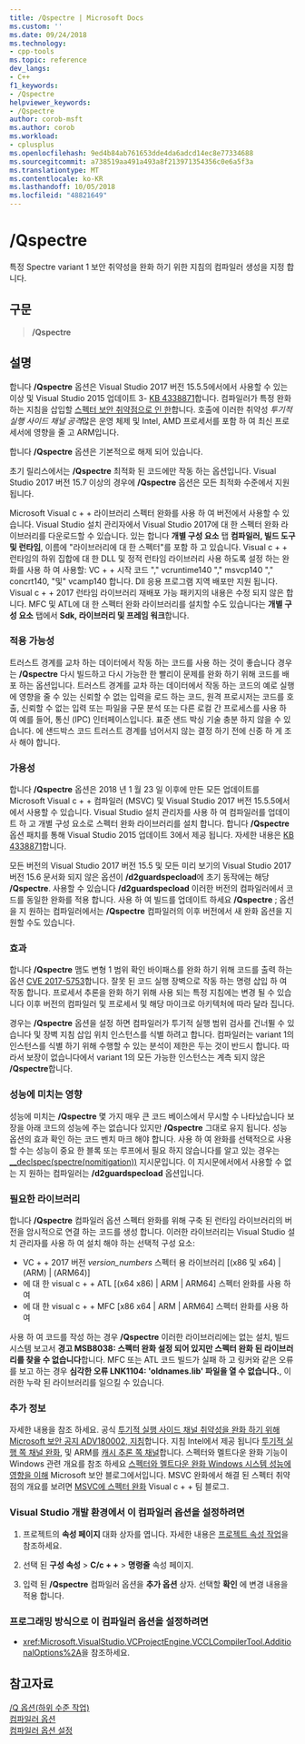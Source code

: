 ```yaml
---
title: /Qspectre | Microsoft Docs
ms.custom: ''
ms.date: 09/24/2018
ms.technology:
- cpp-tools
ms.topic: reference
dev_langs:
- C++
f1_keywords:
- /Qspectre
helpviewer_keywords:
- /Qspectre
author: corob-msft
ms.author: corob
ms.workload:
- cplusplus
ms.openlocfilehash: 9ed4b84ab761653dde4da6adcd14ec8e77334688
ms.sourcegitcommit: a738519aa491a493a8f213971354356c0e6a5f3a
ms.translationtype: MT
ms.contentlocale: ko-KR
ms.lasthandoff: 10/05/2018
ms.locfileid: "48821649"
---
```

# <a name="qspectre"></a>/Qspectre

특정 Spectre variant 1 보안 취약성을 완화 하기 위한 지침의 컴파일러 생성을 지정 합니다.

## <a name="syntax"></a>구문

> **/Qspectre**

## <a name="remarks"></a>설명

합니다 **/Qspectre** 옵션은 Visual Studio 2017 버전 15.5.5에서에서 사용할 수 있는 이상 및 Visual Studio 2015 업데이트 3- [KB 4338871](https://support.microsoft.com/en-us/help/4338871/visual-studio-2015-update-3-spectre-variant-1-toolset-qspectre)합니다. 컴파일러가 특정 완화 하는 지침을 삽입할 [스펙터 보안 취약점으로 인 한](https://spectreattack.com/spectre.pdf)합니다. 호출에 이러한 취약성 *투기적 실행 사이드 채널 공격*많은 운영 체제 및 Intel, AMD 프로세서를 포함 하 여 최신 프로세서에 영향을 줄 고 ARM입니다.

합니다 **/Qspectre** 옵션은 기본적으로 해제 되어 있습니다.

초기 릴리스에서는 **/Qspectre** 최적화 된 코드에만 작동 하는 옵션입니다. Visual Studio 2017 버전 15.7 이상의 경우에 **/Qspectre** 옵션은 모든 최적화 수준에서 지원 됩니다. 

Microsoft Visual c + + 라이브러리 스펙터 완화를 사용 하 여 버전에서 사용할 수 있습니다. Visual Studio 설치 관리자에서 Visual Studio 2017에 대 한 스펙터 완화 라이브러리를 다운로드할 수 있습니다. 있는 합니다 **개별 구성 요소** 탭 **컴파일러, 빌드 도구 및 런타임**, 이름에 "라이브러리에 대 한 스펙터"를 포함 하 고 있습니다. Visual c + + 런타임의 하위 집합에 대 한 DLL 및 정적 런타임 라이브러리 사용 하도록 설정 하는 완화를 사용 하 여 사용할: VC + + 시작 코드 "," vcruntime140 "," msvcp140 "," concrt140, "및" vcamp140 합니다. Dll 응용 프로그램 지역 배포만 지원 됩니다. Visual c + + 2017 런타임 라이브러리 재배포 가능 패키지의 내용은 수정 되지 않은 합니다. MFC 및 ATL에 대 한 스펙터 완화 라이브러리를 설치할 수도 있습니다는 **개별 구성 요소** 탭에서 **Sdk, 라이브러리 및 프레임 워크**합니다.

### <a name="applicability"></a>적용 가능성

트러스트 경계를 교차 하는 데이터에서 작동 하는 코드를 사용 하는 것이 좋습니다 경우는 **/Qspectre** 다시 빌드하고 다시 가능한 한 빨리이 문제를 완화 하기 위해 코드를 배포 하는 옵션입니다. 트러스트 경계를 교차 하는 데이터에서 작동 하는 코드의 예로 실행에 영향을 줄 수 있는 신뢰할 수 없는 입력을 로드 하는 코드, 원격 프로시저는 코드를 호출, 신뢰할 수 없는 입력 또는 파일을 구문 분석 또는 다른 로컬 간 프로세스를 사용 하 여 예를 들어, 통신 (IPC) 인터페이스입니다. 표준 샌드 박싱 기술 충분 하지 않을 수 있습니다. 에 샌드박스 코드 트러스트 경계를 넘어서지 않는 결정 하기 전에 신중 하 게 조사 해야 합니다.

### <a name="availability"></a>가용성

합니다 **/Qspectre** 옵션은 2018 년 1 월 23 일 이후에 만든 모든 업데이트를 Microsoft Visual c + + 컴파일러 (MSVC) 및 Visual Studio 2017 버전 15.5.5에서에서 사용할 수 있습니다. Visual Studio 설치 관리자를 사용 하 여 컴파일러를 업데이트 하 고 개별 구성 요소로 스펙터 완화 라이브러리를 설치 합니다. 합니다 **/Qspectre** 옵션 패치를 통해 Visual Studio 2015 업데이트 3에서 제공 됩니다. 자세한 내용은 [KB 4338871](https://support.microsoft.com/help/4338871)합니다.

모든 버전의 Visual Studio 2017 버전 15.5 및 모든 미리 보기의 Visual Studio 2017 버전 15.6 문서화 되지 않은 옵션이 **/d2guardspecload**에 초기 동작에는 해당 **/Qspectre**. 사용할 수 있습니다 **/d2guardspecload** 이러한 버전의 컴파일러에서 코드를 동일한 완화를 적용 합니다. 사용 하 여 빌드를 업데이트 하세요 **/Qspectre** ; 옵션을 지 원하는 컴파일러에서는 **/Qspectre** 컴파일러의 이후 버전에서 새 완화 옵션을 지원할 수도 있습니다.

### <a name="effect"></a>효과

합니다 **/Qspectre** 맴도 변형 1 범위 확인 바이패스를 완화 하기 위해 코드를 출력 하는 옵션 [CVE 2017-5753](https://nvd.nist.gov/vuln/detail/CVE-2017-5753)합니다. 잘못 된 코드 실행 장벽으로 작동 하는 명령 삽입 하 여 작동 합니다. 프로세서 추론을 완화 하기 위해 사용 되는 특정 지침에는 변경 될 수 있습니다 이후 버전의 컴파일러 및 프로세서 및 해당 마이크로 아키텍처에 따라 달라 집니다.

경우는 **/Qspectre** 옵션을 설정 하면 컴파일러가 투기적 실행 범위 검사를 건너뛸 수 있습니다 및 장벽 지침 삽입 위치 인스턴스를 식별 하려고 합니다. 컴파일러는 variant 1의 인스턴스를 식별 하기 위해 수행할 수 있는 분석이 제한은 두는 것이 반드시 합니다. 따라서 보장이 없습니다에서 variant 1의 모든 가능한 인스턴스는 계측 되지 않은 **/Qspectre**합니다.

### <a name="performance-impact"></a>성능에 미치는 영향

성능에 미치는 **/Qspectre** 몇 가지 매우 큰 코드 베이스에서 무시할 수 나타났습니다 보장을 아래 코드의 성능에 주는 없습니다 있지만 **/Qspectre** 그대로 유지 됩니다. 성능 옵션의 효과 확인 하는 코드 벤치 마크 해야 합니다. 사용 하 여 완화를 선택적으로 사용할 수는 성능이 중요 한 블록 또는 루프에서 필요 하지 않습니다를 알고 있는 경우는 [__declspec(spectre(nomitigation))](../../cpp/spectre.md) 지시문입니다. 이 지시문에서에서 사용할 수 없는 지 원하는 컴파일러는 **/d2guardspecload** 옵션입니다.

### <a name="required-libraries"></a>필요한 라이브러리

합니다 **/Qspectre** 컴파일러 옵션 스펙터 완화를 위해 구축 된 런타임 라이브러리의 버전을 암시적으로 연결 하는 코드를 생성 합니다. 이러한 라이브러리는 Visual Studio 설치 관리자를 사용 하 여 설치 해야 하는 선택적 구성 요소:

- VC + + 2017 버전 *version_numbers* 스펙터 용 라이브러리 \[(x86 및 x64) | (ARM) | (ARM64)]
- 에 대 한 visual c + + ATL \[(x64 x86) | ARM | ARM64] 스펙터 완화를 사용 하 여
- 에 대 한 visual c + + MFC \[x86 x64 | ARM | ARM64] 스펙터 완화를 사용 하 여

사용 하 여 코드를 작성 하는 경우 **/Qspectre** 이러한 라이브러리에는 없는 설치, 빌드 시스템 보고서 **경고 MSB8038: 스펙터 완화 설정 되어 있지만 스펙터 완화 된 라이브러리를 찾을 수 없습니다**합니다. MFC 또는 ATL 코드 빌드가 실패 하 고 링커와 같은 오류를 보고 하는 경우 **심각한 오류 LNK1104: 'oldnames.lib' 파일을 열 수 없습니다.**, 이러한 누락 된 라이브러리를 일으킬 수 있습니다.

### <a name="additional-information"></a>추가 정보

자세한 내용을 참조 하세요. 공식 [투기적 실행 사이드 채널 취약성을 완화 하기 위해 Microsoft 보안 공지 ADV180002, 지침](https://portal.msrc.microsoft.com/en-US/security-guidance/advisory/ADV180002)합니다. 지침 Intel에서 제공 됩니다 [투기적 실행 쪽 채널 완화](https://software.intel.com/sites/default/files/managed/c5/63/336996-Speculative-Execution-Side-Channel-Mitigations.pdf), 및 ARM를 [캐시 추론 쪽 채널](https://developer.arm.com/-/media/Files/pdf/Cache_Speculation_Side-channels.pdf)합니다. 스펙터와 멜트다운 완화 기능이 Windows 관련 개요를 참조 하세요 [스펙터와 멜트다운 완화 Windows 시스템 성능에 영향을 이해](https://cloudblogs.microsoft.com/microsoftsecure/2018/01/09/understanding-the-performance-impact-of-spectre-and-meltdown-mitigations-on-windows-systems/) Microsoft 보안 블로그에서입니다. MSVC 완화에서 해결 된 스펙터 취약점의 개요를 보려면 [MSVC에 스펙터 완화](https://blogs.msdn.microsoft.com/vcblog/2018/01/15/spectre-mitigations-in-msvc./) Visual c + + 팀 블로그.

### <a name="to-set-this-compiler-option-in-the-visual-studio-development-environment"></a>Visual Studio 개발 환경에서 이 컴파일러 옵션을 설정하려면

1. 프로젝트의 **속성 페이지** 대화 상자를 엽니다. 자세한 내용은 [프로젝트 속성 작업](../../ide/working-with-project-properties.md)을 참조하세요.

1. 선택 된 **구성 속성** > **C/c + +** > **명령줄** 속성 페이지.

1. 입력 된 **/Qspectre** 컴파일러 옵션을 **추가 옵션** 상자. 선택할 **확인** 에 변경 내용을 적용 합니다.

### <a name="to-set-this-compiler-option-programmatically"></a>프로그래밍 방식으로 이 컴파일러 옵션을 설정하려면

- <xref:Microsoft.VisualStudio.VCProjectEngine.VCCLCompilerTool.AdditionalOptions%2A>을 참조하세요.

## <a name="see-also"></a>참고자료

[/Q 옵션(하위 수준 작업)](../../build/reference/q-options-low-level-operations.md)<br/>
[컴파일러 옵션](../../build/reference/compiler-options.md)<br/>
[컴파일러 옵션 설정](../../build/reference/setting-compiler-options.md)
